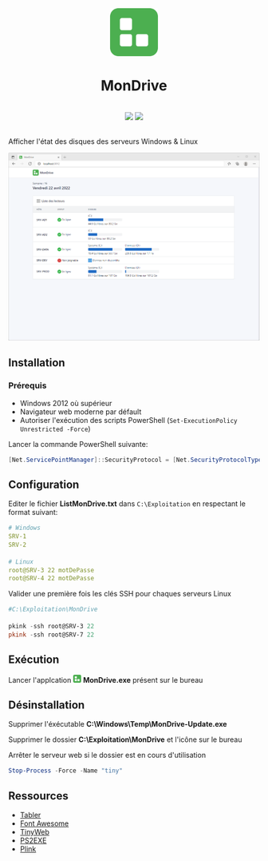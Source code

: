 <div align="center">
	<img src="src/assets/logo.svg" width="96"/>
	<h1>MonDrive</h1>
	<br/>
	<img src="https://img.shields.io/badge/version-1.3-informational.svg?style=for-the-badge" />
	<img src="https://img.shields.io/badge/statut-stable-success.svg?style=for-the-badge" />
	<br/><br/>
</div>

Afficher l'état des disques des serveurs Windows & Linux

<img src="src/assets/demo.png" />

## Installation

### Prérequis

- Windows 2012 où supérieur
- Navigateur web moderne par défault
- Autoriser l'exécution des scripts PowerShell (`Set-ExecutionPolicy Unrestricted -Force`)

Lancer la commande PowerShell suivante:

```powershell
[Net.ServicePointManager]::SecurityProtocol = [Net.SecurityProtocolType]::Tls12 ; iwr -useb https://raw.githubusercontent.com/Fl0wyn/MonDrive/master/scripts/install.ps1 | iex
```

## Configuration

Editer le fichier **ListMonDrive.txt** dans `C:\Exploitation` en respectant le format suivant:

```yml
# Windows
SRV-1
SRV-2

# Linux
root@SRV-3 22 motDePasse
root@SRV-4 22 motDePasse
```

Valider une première fois les clés SSH pour chaques serveurs Linux
```powershell
#C:\Exploitation\MonDrive

pkink -ssh root@SRV-3 22
pkink -ssh root@SRV-7 22
```

## Exécution

Lancer l'applcation <img src="src/assets/logo.svg" width="16"/> **MonDrive.exe** présent sur le bureau

## Désinstallation

Supprimer l'éxécutable **C:\Windows\Temp\MonDrive-Update.exe**

Supprimer le dossier **C:\Exploitation\MonDrive** et l'icône sur le bureau

Arrêter le serveur web si le dossier est en cours d'utilisation

```powershell
Stop-Process -Force -Name "tiny"
```

## Ressources

- [Tabler](https://tabler.io/)
- [Font Awesome](https://fontawesome.com)
- [TinyWeb](https://www.ritlabs.com/en/products/tinyweb/)
- [PS2EXE](https://github.com/MScholtes/PS2EXE)
- [Plink](https://www.chiark.greenend.org.uk/~sgtatham/putty/)

